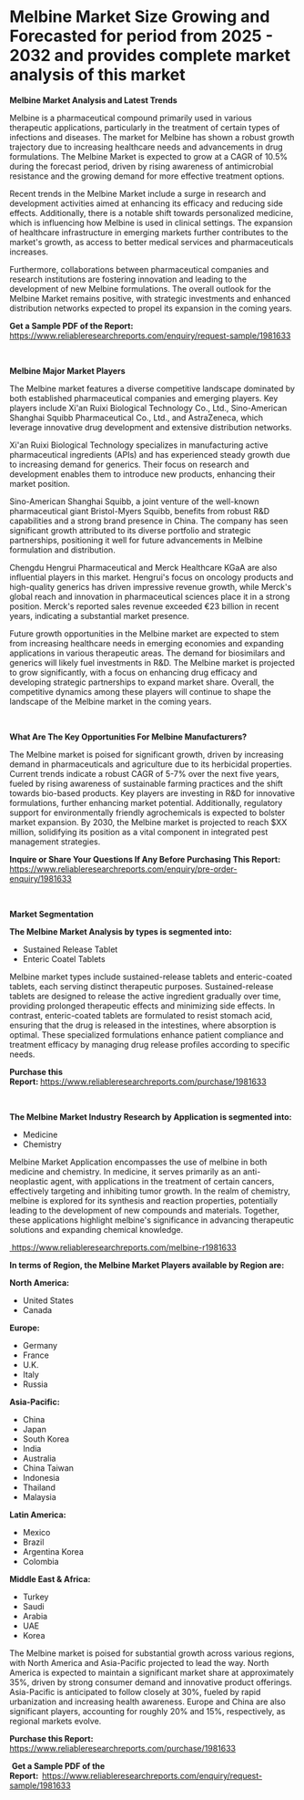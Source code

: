 <p><h1>Melbine Market Size Growing and Forecasted for period from 2025 - 2032 and provides complete market analysis of this market</h1></p><p><strong>Melbine Market Analysis and Latest Trends</strong></p>
<p><p>Melbine is a pharmaceutical compound primarily used in various therapeutic applications, particularly in the treatment of certain types of infections and diseases. The market for Melbine has shown a robust growth trajectory due to increasing healthcare needs and advancements in drug formulations. The Melbine Market is expected to grow at a CAGR of 10.5% during the forecast period, driven by rising awareness of antimicrobial resistance and the growing demand for more effective treatment options.</p><p>Recent trends in the Melbine Market include a surge in research and development activities aimed at enhancing its efficacy and reducing side effects. Additionally, there is a notable shift towards personalized medicine, which is influencing how Melbine is used in clinical settings. The expansion of healthcare infrastructure in emerging markets further contributes to the market's growth, as access to better medical services and pharmaceuticals increases.</p><p>Furthermore, collaborations between pharmaceutical companies and research institutions are fostering innovation and leading to the development of new Melbine formulations. The overall outlook for the Melbine Market remains positive, with strategic investments and enhanced distribution networks expected to propel its expansion in the coming years.</p></p>
<p><strong>Get a Sample PDF of the Report:&nbsp;</strong> <a href="https://www.reliableresearchreports.com/enquiry/request-sample/1981633?utm_campaign=3499&utm_medium=2&utm_source=Github&utm_content=ia&utm_term=19042025&utm_id=melbine">https://www.reliableresearchreports.com/enquiry/request-sample/1981633</a></p>
<p>&nbsp;</p>
<p><strong>Melbine Major Market Players</strong></p>
<p><p>The Melbine market features a diverse competitive landscape dominated by both established pharmaceutical companies and emerging players. Key players include Xi'an Ruixi Biological Technology Co., Ltd., Sino-American Shanghai Squibb Pharmaceutical Co., Ltd., and AstraZeneca, which leverage innovative drug development and extensive distribution networks.</p><p>Xi'an Ruixi Biological Technology specializes in manufacturing active pharmaceutical ingredients (APIs) and has experienced steady growth due to increasing demand for generics. Their focus on research and development enables them to introduce new products, enhancing their market position.</p><p>Sino-American Shanghai Squibb, a joint venture of the well-known pharmaceutical giant Bristol-Myers Squibb, benefits from robust R&D capabilities and a strong brand presence in China. The company has seen significant growth attributed to its diverse portfolio and strategic partnerships, positioning it well for future advancements in Melbine formulation and distribution.</p><p>Chengdu Hengrui Pharmaceutical and Merck Healthcare KGaA are also influential players in this market. Hengrui's focus on oncology products and high-quality generics has driven impressive revenue growth, while Merck's global reach and innovation in pharmaceutical sciences place it in a strong position. Merck's reported sales revenue exceeded €23 billion in recent years, indicating a substantial market presence.</p><p>Future growth opportunities in the Melbine market are expected to stem from increasing healthcare needs in emerging economies and expanding applications in various therapeutic areas. The demand for biosimilars and generics will likely fuel investments in R&D. The Melbine market is projected to grow significantly, with a focus on enhancing drug efficacy and developing strategic partnerships to expand market share. Overall, the competitive dynamics among these players will continue to shape the landscape of the Melbine market in the coming years.</p></p>
<p>&nbsp;</p>
<p><strong>What Are The Key Opportunities For Melbine Manufacturers?</strong></p>
<p><p>The Melbine market is poised for significant growth, driven by increasing demand in pharmaceuticals and agriculture due to its herbicidal properties. Current trends indicate a robust CAGR of 5-7% over the next five years, fueled by rising awareness of sustainable farming practices and the shift towards bio-based products. Key players are investing in R&D for innovative formulations, further enhancing market potential. Additionally, regulatory support for environmentally friendly agrochemicals is expected to bolster market expansion. By 2030, the Melbine market is projected to reach $XX million, solidifying its position as a vital component in integrated pest management strategies.</p></p>
<p><strong>Inquire or Share Your Questions If Any Before Purchasing This Report:</strong> <a href="https://www.reliableresearchreports.com/enquiry/pre-order-enquiry/1981633?utm_campaign=3499&utm_medium=2&utm_source=Github&utm_content=ia&utm_term=19042025&utm_id=melbine">https://www.reliableresearchreports.com/enquiry/pre-order-enquiry/1981633</a></p>
<p>&nbsp;</p>
<p><strong>Market Segmentation</strong></p>
<p><strong>The Melbine Market Analysis by types is segmented into:</strong></p>
<p><ul><li>Sustained Release Tablet</li><li>Enteric Coatel Tablets</li></ul></p>
<p><p>Melbine market types include sustained-release tablets and enteric-coated tablets, each serving distinct therapeutic purposes. Sustained-release tablets are designed to release the active ingredient gradually over time, providing prolonged therapeutic effects and minimizing side effects. In contrast, enteric-coated tablets are formulated to resist stomach acid, ensuring that the drug is released in the intestines, where absorption is optimal. These specialized formulations enhance patient compliance and treatment efficacy by managing drug release profiles according to specific needs.</p></p>
<p><strong>Purchase this Report:&nbsp;</strong><a href="https://www.reliableresearchreports.com/purchase/1981633?utm_campaign=3499&utm_medium=2&utm_source=Github&utm_content=ia&utm_term=19042025&utm_id=melbine">https://www.reliableresearchreports.com/purchase/1981633</a></p>
<p>&nbsp;</p>
<p><strong>The Melbine Market Industry Research by Application is segmented into:</strong></p>
<p><ul><li>Medicine</li><li>Chemistry</li></ul></p>
<p><p>Melbine Market Application encompasses the use of melbine in both medicine and chemistry. In medicine, it serves primarily as an anti-neoplastic agent, with applications in the treatment of certain cancers, effectively targeting and inhibiting tumor growth. In the realm of chemistry, melbine is explored for its synthesis and reaction properties, potentially leading to the development of new compounds and materials. Together, these applications highlight melbine's significance in advancing therapeutic solutions and expanding chemical knowledge.</p></p>
<p><a href="https://www.reliableresearchreports.com/melbine-r1981633?utm_campaign=3499&utm_medium=2&utm_source=Github&utm_content=ia&utm_term=19042025&utm_id=melbine">&nbsp;https://www.reliableresearchreports.com/melbine-r1981633</a></p>
<p><strong>In terms of Region, the Melbine Market Players available by Region are:</strong></p>
<p>
    <p> <strong> North America: </strong>
        <ul>
            <li>United States</li>
            <li>Canada</li>
        </ul>
        </p> 
    <p> <strong> Europe: </strong>
        <ul>
            <li>Germany</li>
            <li>France</li>
            <li>U.K.</li>
            <li>Italy</li>
            <li>Russia</li>
        </ul>
        </p> 
    <p> <strong> Asia-Pacific: </strong>
        <ul>
            <li>China</li>
            <li>Japan</li>
            <li>South Korea</li>
            <li>India</li>
            <li>Australia</li>
            <li>China Taiwan</li>
            <li>Indonesia</li>
            <li>Thailand</li>
            <li>Malaysia</li>
        </ul>
        </p> 
    <p> <strong> Latin America: </strong>
        <ul>
            <li>Mexico</li>
            <li>Brazil</li>
            <li>Argentina Korea</li>
            <li>Colombia</li>
        </ul>
        </p> 
    <p> <strong> Middle East & Africa: </strong>
        <ul>
            <li>Turkey</li>
            <li>Saudi</li>
            <li>Arabia</li>
            <li>UAE</li>
            <li>Korea</li>
        </ul>
    </p>
    </p>
<p><p>The Melbine market is poised for substantial growth across various regions, with North America and Asia-Pacific projected to lead the way. North America is expected to maintain a significant market share at approximately 35%, driven by strong consumer demand and innovative product offerings. Asia-Pacific is anticipated to follow closely at 30%, fueled by rapid urbanization and increasing health awareness. Europe and China are also significant players, accounting for roughly 20% and 15%, respectively, as regional markets evolve.</p></p>
<p><strong>Purchase this Report: </strong><a href="https://www.reliableresearchreports.com/purchase/1981633?utm_campaign=3499&utm_medium=2&utm_source=Github&utm_content=ia&utm_term=19042025&utm_id=melbine">https://www.reliableresearchreports.com/purchase/1981633</a></p>
<p>&nbsp;<strong>Get a Sample PDF of the Report:&nbsp;&nbsp;</strong><a href="https://www.reliableresearchreports.com/enquiry/request-sample/1981633?utm_campaign=3499&utm_medium=2&utm_source=Github&utm_content=ia&utm_term=19042025&utm_id=melbine">https://www.reliableresearchreports.com/enquiry/request-sample/1981633</a></p>
<p><strong></strong></p>
<p><p></p><p></p><p></p></p>